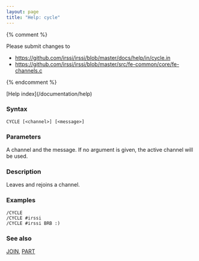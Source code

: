 ```yaml
---
layout: page
title: "Help: cycle"
---
```


{% comment %}

Please submit changes to
- https://github.com/irssi/irssi/blob/master/docs/help/in/cycle.in
- https://github.com/irssi/irssi/blob/master/src/fe-common/core/fe-channels.c


{% endcomment %}
<nav markdown="1">
[Help index](/documentation/help)
</nav>

### Syntax ###

<div class="highlight irssisyntax"><pre style="\-\-cmdlen:5ch"><code><span class="synB">CYCLE</span> <span class="syn10">[<span class="syn09">&lt;channel></span>]</span> <span class="syn10">[<span class="syn09">&lt;message></span>]</span></code></pre></div>



### Parameters ###

A channel and the message. If no argument is given, the active channel
will be used.

### Description ###

Leaves and rejoins a channel.

### Examples ###

    /CYCLE
    /CYCLE #irssi
    /CYCLE #irssi BRB :)

### See also ###
[JOIN](/documentation/help/join), [PART](/documentation/help/part)

